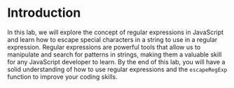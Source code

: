 # Introduction

In this lab, we will explore the concept of regular expressions in JavaScript and learn how to escape special characters in a string to use in a regular expression. Regular expressions are powerful tools that allow us to manipulate and search for patterns in strings, making them a valuable skill for any JavaScript developer to learn. By the end of this lab, you will have a solid understanding of how to use regular expressions and the `escapeRegExp` function to improve your coding skills.
